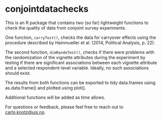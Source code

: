 # conjointdatachecks

This is an R package that contains two (so far) lightweight functions to check
the quality of data from conjoint survey experiments.

One function, `carryTest()`, checks the data for carryover effects using the
procedure described by Hainmueller et al. (2014, Political Analysis, p. 22).

The second function, `dimRandoTest()`, checks if there were problems with the randomization of the vignette attributes during the experiment by testing if
there are significant associations between each vignette attribute and a
selected respondent-level variable. Ideally, no such associations should exist.

The results from both functions can be exported to tidy data.frames using
as.data.frame() and plotted using plot().

Additional functions will be added as time allows.

For questions or feedback, please feel free to reach out to carlo.knotz@uis.no.
